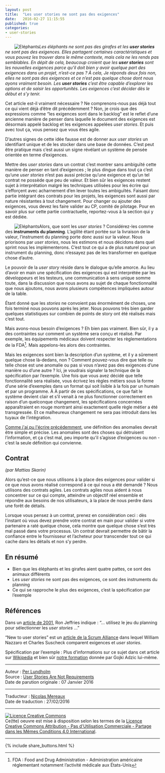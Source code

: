 ```yaml
---
layout: post
title:  "Les user stories ne sont pas des exigences"
date:   2016-02-27 11:15:55
published: true
categories: 
- user-stories
---
```


<div align="left" style="float:left; padding-left:30px" >
  <img title="Eléphants" src="{{ site.url }}assets/stories_sont_pas_exigences/elephants.jpg" />
</div>

_Les éléphants ne sont pas des girafes et les **user stories** ne sont pas des exigences. Elles partagent certaines caractéristiques et vous pouvez les trouver dans le même contexte, mais cela ne les rends pas semblables. En dépit de cela, beaucoup croient que les **user stories** sont les nouvelles exigences parce qu’il doit bien y avoir quelque part des exigences dans un projet, n’est-ce pas ? À cela, Je réponds deux fois non, elles ne sont pas des exigences et ce n’est pas quelque chose dont nous ayons vraiment besoin. Les **user stories** c’est être capable d’explorer les options et de saisir les opportunités. Les exigences c’est décider dès le début et s’y tenir._

Cet article est-il vraiment nécessaire ? Ne comprenons-nous pas déjà tout ce qui vient déjà d’être dit précédemment ? Non, je crois que des expressions comme “les exigences sont dans le backlog” est le reflet d’une ancienne manière de penser dans laquelle le document des exigences est désormais appelé backlog et les exigences appelées _user stories_. Et puis avec tout ça, vous pensez que vous êtes agile.

D’autres signes de cette idée fausse est de donner aux _user stories_ un identifiant unique et de les stocker dans une base de données. C’est peut être pratique mais c’est aussi un signe révélant un système de pensée orientée en terme d’exigences.

Mettre des _user stories_ dans un contrat c’est montrer sans ambiguïté cette manière de penser en tant d’exigences ; le plus dingue dans tout ça c’est qu’une _user stories_ n’est pas aussi précise qu’une exigence et qu’un tel contrat ne possède que peu de valeur. Et bien sûr les exigences restent sujet à interprétation malgré les techniques utilisées pour les écrire qui s’efforçent avec acharnement d’en lever toutes les ambiguïtés. Faisant donc partie intégrant des contrats pour les projets, les exigences sont aussi par nature résistantes à tout changement. Pour changer ou ajouter des exigences, vous devez les faire valider au CP, comité de pilotage. Pour en savoir plus sur cette partie contractuelle, reportez-vous à la section qui y est dédiée.

<div align="left" style="float:left; padding-left:30px" >
  <img title="Eléphants" src="{{ site.url }}assets/stories_sont_pas_exigences/girafes.jpg" />
</div>

Alors, que sont les _user stories_ ? Considérez-les comme des **instruments du planning**. L’agilité étant portée sur la livraison de la valeur, l’instrument du planning porte donc aussi sur la valeur. Nous priorisons par _user stories_, nous les estimons et nous décidons dans quel sprint nous les implémenterons. C’est tout ce qui a de plus naturel pour un instrument du planning, donc n’essayez pas de les transformer en quelque chose d’autre.

Le pouvoir de la _user story_ réside dans le dialogue qu’elle amorce. Au lieu d’avoir en main une spécification des exigences qui est interprétée par les développeurs et les testeurs, une communication à sens unique somme toute, dans la discussion que nous avons au sujet de chaque fonctionnalité que nous ajoutons, nous avons plusieurs compétences impliquées autour de la table.

Étant donné que les _stories_ ne convoient pas énormément de choses, une fois terminé nous pouvons après les jeter. Nous pouvons très bien garder quelques statistiques sur combien de points de story ont été réalisés mais c’est tout. 

Mais avons-nous besoin d’exigences ? Eh bien pas vraiment. Bien sûr, il y a des contraintes sur comment un système sera conçu et réalisé. Par exemple, les équipements médicaux doivent respecter les règlementations de la FDA[^1]. Mais appelons-les alors des contraintes.

Mais les exigences sont bien la description d’un système, et il y a sûrement quelque chose là-dedans, non ? Comment pouvez-vous dire que telle ou telle chose est une anomalie ou pas si vous n’avez pas des exigences d’une manière ou d’une autre ? Ici, je voudrais signaler la technique de la spécification par l’exemple. Une fois que vous avez décidé que telle fonctionnalité sera réalisée, vous écrivez les règles métiers sous la forme d’une série d’exemples dans un format qui soit lisible à la fois par un humain et par un programme. À À partir de ces spécifications, ce que fait le système devient clair et s’il venait à ne plus fonctionner correctement en raison d’un quelconque changement, les spécifications concernées apparaîtraient en rouge montrant ainsi exactement quelle règle métier a été transgressée. Et ce malheureux changement ne sera pas introduit dans les tuyaux de l’intégration.

[Comme j'ai pu l'écrire précédemment](http://blog.crisp.se/2015/03/24/perlundholm/too-small-for-a-user-story-bugs-fixes-and-support), une définition des anomalies devrait être simple et précise. Les anomalies sont des choses qui détruisent l’information, et ça c’est mal, peu importe qu’il s’agisse d’exigences ou non - c’est la seule définition qui convienne.

## Contrat

_(par Mattias Skarin)_

Alors qu’est-ce que nous utilisons à la place des exigences pour valider si ce que nous avons réalisé correspond à ce qui nous a été demandé ? Nous utilisons des contrats agiles. Les contrats agiles nous aident à nous concentrer sur ce qui compte, atteindre un objectif réel ensemble et répondre aux besoins de nos utilisateurs, à la place de nous perdre dans une forêt de détails.

Lorsque vous pensez à un contrat, prenez en considération ceci : dès l’instant où vous devez prendre votre contrat en main pour valider si votre partenaire a raté quelque chose, cela montre que quelque chose s’est très mal passé dans votre processus. Un contrat devrait permettre de bâtir la confiance entre le fournisseur et l’acheteur pour transcender tout ce qui cache dans les détails et non s’y perdre. 

## En résumé

* Bien que les éléphants et les girafes aient quatre pattes, ce sont des animaux différents
* Les _user stories_ ne sont pas des exigences, ce sont des instruments du planning
* Ce qui se rapproche le plus des exigences, c’est la spécification par l’exemple

## Références

Dans un [article de 2001](http://wiki.ayeba.fr/XP%2C+l%27essentiel+-+Carte%2C+Conversation%2C+Confirmation), Ron Jeffries indique : “… utilisez le jeu du planning pour sélectionner les _user stories_ …” 

“New to user stories” est un [article de la Scrum Alliance](https://www.scrumalliance.org/community/articles/2010/april/new-to-user-stories)
dans lequel William Nazzaro et Charles Suscheck comparent exigences et _user stories_.

Spécification par l’exemple :
Plus d’informations sur ce sujet dans cet article sur  [Wikipedia](https://en.wikipedia.org/wiki/Specification_by_example) et bien sûr [notre formation](https://crisp.se/kurser/kurstyper/specification-by-example) donnée par Gojki Adzic lui-même.


[^1]: FDA : Food and Drug Administration - Administration américaine réglementant notamment l’activité médicale aux États-Unis

---  
Auteur : [Per Lundholm](https://www.crisp.se/konsulter/per-lundholm)  
Source : [User Stories Are Not Requirements](http://blog.crisp.se/2016/01/07/perlundholm/user-stories-are-not-requirements)  
Date de parution originale : 07 Janvier 2016  

---
Traducteur : [Nicolas Mereaux](http://www.les-traducteurs-agiles.org/traducteurs/)  
Date de traduction : 27/02/2016  

---

<a rel="license" href="http://creativecommons.org/licenses/by-nc-sa/4.0/"><img alt="Licence Creative Commons" style="border-width:0" src="http://i.creativecommons.org/l/by-nc-sa/4.0/88x31.png" /></a><br />Ce(tte) oeuvre est mise à disposition selon les termes de la <a rel="license" href="http://creativecommons.org/licenses/by-nc-sa/4.0/">Licence Creative Commons Attribution - Pas d'Utilisation Commerciale - Partage dans les Mêmes Conditions 4.0 International</a>.

---

{% include share_buttons.html %}

